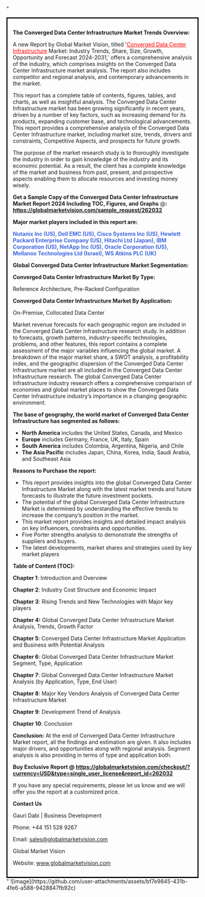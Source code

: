 "<div style='border: 3px solid black; padding: 1em;'>

<strong>The Converged Data Center Infrastructure Market Trends Overview:</strong>

A new Report by Global Market Vision, titled '<a style='color: #ff0000;' href='https://globalmarketvision.com/reports/global-converged-data-center-infrastructure-market/262032'>Converged Data Center Infrastructure</a> Market: Industry Trends, Share, Size, Growth, Opportunity and Forecast 2024-2031,' offers a comprehensive analysis of the industry, which comprises insights on the Converged Data Center Infrastructure market analysis. The report also includes competitor and regional analysis, and contemporary advancements in the market.

This report has a complete table of contents, figures, tables, and charts, as well as insightful analysis. The Converged Data Center Infrastructure market has been growing significantly in recent years, driven by a number of key factors, such as increasing demand for its products, expanding customer base, and technological advancements. This report provides a comprehensive analysis of the Converged Data Center Infrastructure market, including market size, trends, drivers and constraints, Competitive Aspects, and prospects for future growth.

The purpose of the market research study is to thoroughly investigate the industry in order to gain knowledge of the industry and its economic potential. As a result, the client has a complete knowledge of the market and business from past, present, and prospective aspects enabling them to allocate resources and investing money wisely.

<strong>Get a Sample Copy of the Converged Data Center Infrastructure Market Report 2024 Including TOC, Figures, and Graphs</strong> @<strong>:</strong><strong> <a style='color: #ff0000;' href='https://globalmarketvision.com/sample_request/262032?utm_source=linkedinPulse&utm_medium=Dhiraj&utm_campaign=SN'><strong>https://globalmarketvision.com/sample_request/262032</strong></a></strong>

<strong>Major market players included in this report are:</strong>

<strong style='color: #4169e1;'>Nutanix Inc (US), Dell EMC (US), Cisco Systems Inc (US), Hewlett Packard Enterprise Company (US), Hitachi Ltd (Japan), IBM Corporation (US), NetApp Inc (US), Oracle Corporation (US), Mellanox Technologies Ltd (Israel), WS Atkins PLC (UK)</strong>

<strong>Global Converged Data Center Infrastructure Market Segmentation:</strong>

<strong>Converged Data Center Infrastructure Market By Type:</strong>

Reference Architecture, Pre-Racked Configuration

<strong>Converged Data Center Infrastructure Market By Application:</strong>

On-Premise, Collocated Data Center

Market revenue forecasts for each geographic region are included in the Converged Data Center Infrastructure research study. In addition to forecasts, growth patterns, industry-specific technologies, problems, and other features, this report contains a complete assessment of the major variables influencing the global market. A breakdown of the major market share, a SWOT analysis, a profitability index, and the geographic dispersion of the Converged Data Center Infrastructure market are all included in the Converged Data Center Infrastructure research. The global Converged Data Center Infrastructure industry research offers a comprehensive comparison of economies and global market places to show the Converged Data Center Infrastructure industry’s importance in a changing geographic environment.

<strong>The base of geography, the world market of Converged Data Center Infrastructure has segmented as follows:</strong>
<ul>
  <li><strong>North America</strong> includes the United States, Canada, and Mexico</li>
  <li><strong>Europe</strong> includes Germany, France, UK, Italy, Spain</li>
  <li><strong>South America</strong> includes Colombia, Argentina, Nigeria, and Chile</li>
  <li><strong>The Asia Pacific</strong> includes Japan, China, Korea, India, Saudi Arabia, and Southeast Asia</li>
</ul>
<strong>Reasons to Purchase the report:</strong>
<ul>
  <li>This report provides insights into the global Converged Data Center Infrastructure Market along with the latest market trends and future forecasts to illustrate the future investment pockets.</li>
  <li>The potential of the global Converged Data Center Infrastructure Market is determined by understanding the effective trends to increase the company’s position in the market.</li>
  <li>This market report provides insights and detailed impact analysis on key influencers, constraints and opportunities.</li>
  <li>Five Porter strengths analysis to demonstrate the strengths of suppliers and buyers.</li>
  <li>The latest developments, market shares and strategies used by key market players</li>
</ul>
<strong>Table of Content (TOC): </strong>

<strong>Chapter 1</strong>: Introduction and Overview

<strong>Chapter 2</strong>: Industry Cost Structure and Economic Impact

<strong>Chapter 3</strong>: Rising Trends and New Technologies with Major key players

<strong>Chapter 4:</strong> Global Converged Data Center Infrastructure Market Analysis, Trends, Growth Factor

<strong>Chapter 5</strong>: Converged Data Center Infrastructure Market Application and Business with Potential Analysis

<strong>Chapter 6</strong>: Global Converged Data Center Infrastructure Market Segment, Type, Application

<strong>Chapter 7</strong>: Global Converged Data Center Infrastructure Market Analysis (by Application, Type, End User)

<strong>Chapter 8</strong>: Major Key Vendors Analysis of Converged Data Center Infrastructure Market

<strong>Chapter 9</strong>: Development Trend of Analysis

<strong>Chapter 10</strong>: Conclusion

<strong>Conclusion:</strong> At the end of Converged Data Center Infrastructure Market report, all the findings and estimation are given. It also includes major drivers, and opportunities along with regional analysis. Segment analysis is also providing in terms of type and application both.

<strong>Buy Exclusive Report @</strong><strong> <strong><a style='color: #ff0000;' href='https://globalmarketvision.com/checkout/?currency=USD&type=single_user_license&report_id=262032?utm_source=linkedinPulse&utm_medium=Dhiraj&utm_campaign=SN'>https://globalmarketvision.com/checkout/?currency=USD&type=single_user_license&report_id=262032</a></strong>
</strong>

If you have any special requirements, please let us know and we will offer you the report at a customized price.

<strong>Contact Us</strong>

Gauri Dabi | Business Development

Phone: +44 151 528 9267

Email: <a href='mailto:sales@globalmarketvision.com'>sales@globalmarketvision.com</a>

Global Market Vision

Website: <a href='http://www.globalmarketvision.com/'>www.globalmarketvision.com</a>

</div>"
![image](https://github.com/user-attachments/assets/bf7e9845-431b-4fe6-a588-9428847fb92c)
